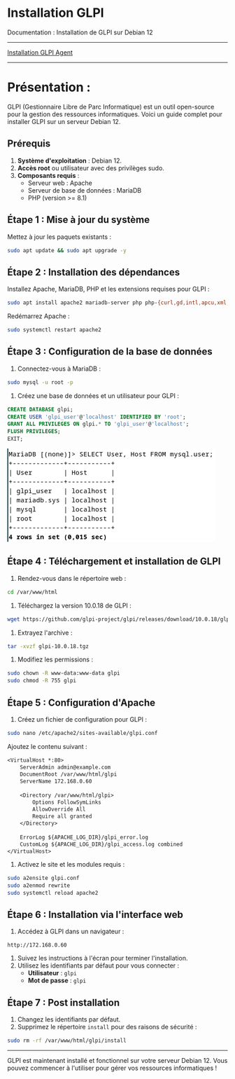 # Installation GLPI

Documentation : Installation de GLPI sur Debian 12

---

[Installation GLPI Agent](https://www.notion.so/Installation-GLPI-Agent-1a5e237e470080d2a490c15ac6b4e3af?pvs=21)

---

# Présentation :

GLPI (Gestionnaire Libre de Parc Informatique) est un outil open-source pour la gestion des ressources informatiques. Voici un guide complet pour installer GLPI sur un serveur Debian 12.

## Prérequis

1. **Système d'exploitation** : Debian 12.
2. **Accès root** ou utilisateur avec des privilèges sudo.
3. **Composants requis** :
    - Serveur web : Apache
    - Serveur de base de données : MariaDB
    - PHP (version >= 8.1)

## Étape 1 : Mise à jour du système

Mettez à jour les paquets existants :

```bash
sudo apt update && sudo apt upgrade -y

```

## Étape 2 : Installation des dépendances

Installez Apache, MariaDB, PHP et les extensions requises pour GLPI :

```bash
sudo apt install apache2 mariadb-server php php-{curl,gd,intl,apcu,xml,mbstring,zip,opcache,cli} unzip wget -y

```

Redémarrez Apache :

```bash
sudo systemctl restart apache2

```

## Étape 3 : Configuration de la base de données

1. Connectez-vous à MariaDB :

```bash
sudo mysql -u root -p

```

1. Créez une base de données et un utilisateur pour GLPI :

```sql
CREATE DATABASE glpi;
CREATE USER 'glpi_user'@'localhost' IDENTIFIED BY 'root';
GRANT ALL PRIVILEGES ON glpi.* TO 'glpi_user'@'localhost';
FLUSH PRIVILEGES;
EXIT;

```

![image.png](image.png)

## Étape 4 : Téléchargement et installation de GLPI

1. Rendez-vous dans le répertoire web :

```bash
cd /var/www/html

```

1. Téléchargez la version 10.0.18 de GLPI :

```bash
wget https://github.com/glpi-project/glpi/releases/download/10.0.18/glpi-10.0.18.tgz

```

1. Extrayez l'archive :

```bash
tar -xvzf glpi-10.0.18.tgz

```

1. Modifiez les permissions :

```bash
sudo chown -R www-data:www-data glpi
sudo chmod -R 755 glpi

```

## Étape 5 : Configuration d'Apache

1. Créez un fichier de configuration pour GLPI :

```bash
sudo nano /etc/apache2/sites-available/glpi.conf

```

Ajoutez le contenu suivant :

```
<VirtualHost *:80>
    ServerAdmin admin@example.com
    DocumentRoot /var/www/html/glpi
    ServerName 172.168.0.60

    <Directory /var/www/html/glpi>
        Options FollowSymLinks
        AllowOverride All
        Require all granted
    </Directory>

    ErrorLog ${APACHE_LOG_DIR}/glpi_error.log
    CustomLog ${APACHE_LOG_DIR}/glpi_access.log combined
</VirtualHost>
```

1. Activez le site et les modules requis :

```bash
sudo a2ensite glpi.conf
sudo a2enmod rewrite
sudo systemctl reload apache2

```

## Étape 6 : Installation via l'interface web

1. Accédez à GLPI dans un navigateur :

```
http://172.168.0.60

```

1. Suivez les instructions à l'écran pour terminer l'installation.
2. Utilisez les identifiants par défaut pour vous connecter :
    - **Utilisateur** : `glpi`
    - **Mot de passe** : `glpi`

## Étape 7 : Post installation

1. Changez les identifiants par défaut.
2. Supprimez le répertoire `install` pour des raisons de sécurité :

```bash
sudo rm -rf /var/www/html/glpi/install

```

---

GLPI est maintenant installé et fonctionnel sur votre serveur Debian 12. Vous pouvez commencer à l'utiliser pour gérer vos ressources informatiques !
